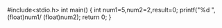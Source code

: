 #include<stdio.h>
int main()
{
    int num1=5,num2=2,result=0;
    printf("%d ", (float)num1/ (float)num2);
    return 0;
}
